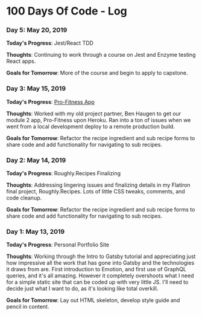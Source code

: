 # 100 Days Of Code - Log

### Day 5: May 20, 2019

**Today's Progress**: Jest/React TDD

**Thoughts**: Continuing to work through a course on Jest and Enzyme testing React apps. 

**Goals for Tomorrow**: More of the course and begin to apply to capstone.

### Day 3: May 15, 2019

**Today's Progress**: [Pro-Fitness App](https://pro-fitness.herokuapp.com/)

**Thoughts**: Worked with my old project partner, Ben Haugen to get our module 2 app, Pro-Fitness upon Heroku. Ran into a ton of issues when we went from a local development deploy to a remote production build. 

**Goals for Tomorrow**: Refactor the recipe ingredient and sub recipe forms to share code and add functionality for navigating to sub recipes.

### Day 2: May 14, 2019

**Today's Progress**: Roughly.Recipes Finalizing

**Thoughts**: Addressing lingering issues and finalizing details in my Flatiron final project, Roughly.Recipes. Lots of little CSS tweaks, comments, and code cleanup.

**Goals for Tomorrow**: Refactor the recipe ingredient and sub recipe forms to share code and add functionality for navigating to sub recipes.

### Day 1: May 13, 2019

**Today's Progress**: Personal Portfolio Site

**Thoughts**: Working through the Intro to Gatsby tutorial and appreciating just how impressive all the work that has gone into Gatsby and the technologies it draws from are. First introduction to Emotion, and first use of GraphQL queries, and it's all amazing. However it completely overshoots what I need for a simple static site that can be coded up with very little JS. I'll need to decide just what I want to do, as it's looking like total overkill.

**Goals for Tomorrow**: Lay out HTML skeleton, develop style guide and pencil in content.
